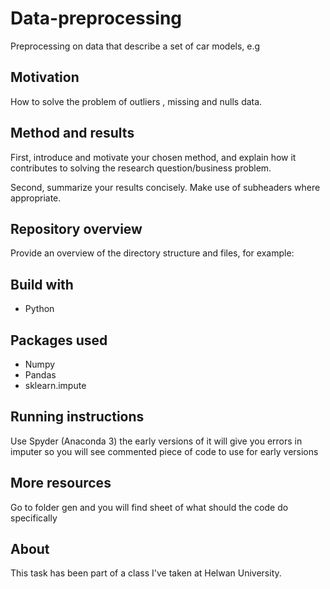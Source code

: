 # Data-preprocessing

Preprocessing on data that describe a set of car models, e.g


## Motivation

How to solve the problem of outliers , missing and nulls data.

## Method and results

First, introduce and motivate your chosen method, and explain how it contributes to solving the research question/business problem.

Second, summarize your results concisely. Make use of subheaders where appropriate.


## Repository overview

Provide an overview of the directory structure and files, for example:

## Build with
- Python 

## Packages used
- Numpy 
- Pandas 
- sklearn.impute

## Running instructions

Use Spyder (Anaconda 3) the early versions of it will give you errors in imputer so you will see commented piece of code to use for early versions


## More resources

Go to folder gen and you will find sheet of what should the code do specifically 


## About

This task has been part of a class I've taken at Helwan University.

